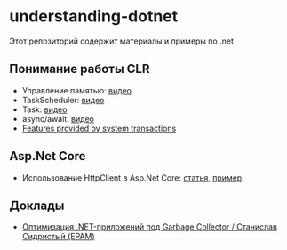 # understanding-dotnet

Этот репозиторий содержит материалы и примеры по .net

Понимание работы CLR
----------------------
- Управление памятью: [видео](https://www.youtube.com/watch?v=DVnmGW6964o&list=PLBwwJL9lzKMY3At-QQQijfiHdsYnOQ7vY)
- TaskScheduler: [видео](https://www.youtube.com/watch?v=hvh4tQzpl0Q)
- Task: [видео](https://www.youtube.com/watch?v=HiKzuWbRgPM)
- async/await: [видео](https://www.youtube.com/watch?v=_suxE9frTFA)
- [Features provided by system transactions](https://docs.microsoft.com/en-us/dotnet/framework/data/transactions/features-provided-by-system-transactions)

Asp.Net Core
----------------------
- Использование HttpClient в Asp.Net Core: [статья](https://docs.microsoft.com/en-us/aspnet/core/fundamentals/http-requests), [пример](https://github.com/InsightAppDev/understanding-dotnet/tree/master/samples/UnderstandingDotNet.IHttpClientFactory/UnderstandingDotNet.IHttpClientFactory.AspNet)


Доклады
----------------------
- [Оптимизация .NET-приложений под Garbage Collector / Станислав Сидристый (EPAM)](https://www.youtube.com/watch?v=WSwK_c8I1sM&list=PLH-XmS0lSi_wvGzuuGw2f6rQQe3qB5fV4&index=8)

